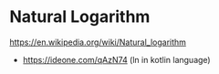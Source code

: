 # Natural Logarithm

https://en.wikipedia.org/wiki/Natural_logarithm

* https://ideone.com/qAzN74 (ln in kotlin language)

